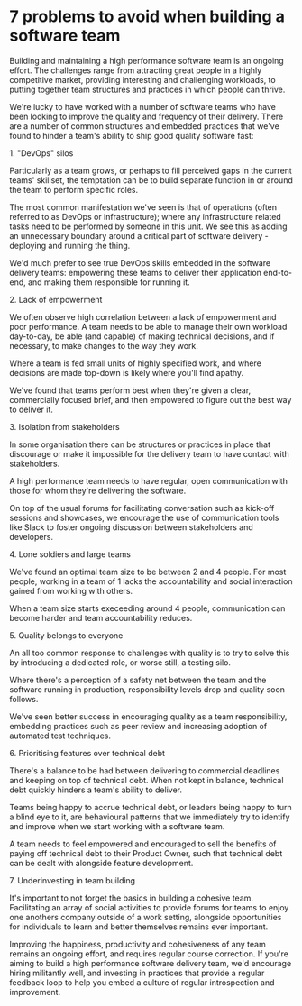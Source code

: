# 7 problems to avoid when building a software team

Building and maintaining a high performance software team is an ongoing effort. The challenges range from attracting great people in a highly competitive market, providing interesting and challenging workloads, to putting together team structures and practices in which people can thrive.

We're lucky to have worked with a number of software teams who have been looking to improve the quality and frequency of their delivery. There are a number of common structures and embedded practices that we've found to hinder a team's ability to ship good quality software fast:


1\. "DevOps" silos

Particularly as a team grows, or perhaps to fill perceived gaps in the current teams' skillset, the temptation can be to build separate function in or around the team to perform specific roles.

The most common manifestation we've seen is that of operations (often referred to as DevOps or infrastructure); where any infrastructure related tasks need to be performed by someone in this unit. We see this as adding an unnecessary boundary around a critical part of software delivery - deploying and running the thing.

We'd much prefer to see true DevOps skills embedded in the software delivery teams: empowering these teams to deliver their application end-to-end, and making them responsible for running it.


2\. Lack of empowerment

We often observe high correlation between a lack of empowerment and poor performance. A team needs to be able to manage their own workload day-to-day, be able (and capable) of making technical decisions, and if necessary, to make changes to the way they work.

Where a team is fed small units of highly specified work, and where decisions are made top-down is likely where you'll find apathy.

We've found that teams perform best when they're given a clear, commercially focused brief, and then empowered to figure out the best way to deliver it.


3\. Isolation from stakeholders

In some organisation there can be structures or practices in place that discourage or make it impossible for the delivery team to have contact with stakeholders.

A high performance team needs to have regular, open communication with those for whom they're delivering the software.

On top of the usual forums for facilitating conversation such as kick-off sessions and showcases, we encourage the use of communication tools like Slack to foster ongoing discussion between stakeholders and developers.


4\. Lone soldiers and large teams

We've found an optimal team size to be between 2 and 4 people. For most people, working in a team of 1 lacks the accountability and social interaction gained from working with others.

When a team size starts execeeding around 4 people, communication can become harder and team accountability reduces.


5\. Quality belongs to everyone

An all too common response to challenges with quality is to try to solve this by introducing a dedicated role, or worse still, a testing silo.

Where there's a perception of a safety net between the team and the software running in production, responsibility levels drop and quality soon follows.

We've seen better success in encouraging quality as a team responsibility, embedding practices such as peer review and increasing adoption of automated test techniques.


6\. Prioritising features over technical debt

There's a balance to be had between delivering to commercial deadlines and keeping on top of technical debt. When not kept in balance, technical debt quickly hinders a team's ability to deliver.

Teams being happy to accrue technical debt, or leaders being happy to turn a blind eye to it, are behavioural patterns that we immediately try to identify and improve when we start working with a software team.

A team needs to feel empowered and encouraged to sell the benefits of paying off technical debt to their Product Owner, such that technical debt can be dealt with alongside feature development.


7\. Underinvesting in team building

It's important to not forget the basics in building a cohesive team. Facilitating an array of social activities to provide forums for teams to enjoy one anothers company outside of a work setting, alongside opportunities for individuals to learn and better themselves remains ever important.


Improving the happiness, productivity and cohesiveness of any team remains an ongoing effort, and requires regular course correction. If you're aiming to build a high performance software delivery team, we'd encourage hiring militantly well, and investing in practices that provide a regular feedback loop to help you embed a culture of regular introspection and improvement.
